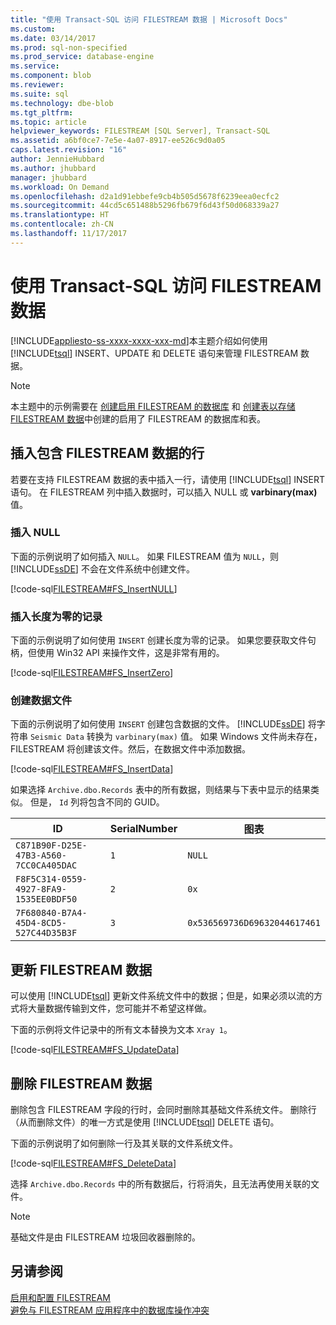 ```yaml
---
title: "使用 Transact-SQL 访问 FILESTREAM 数据 | Microsoft Docs"
ms.custom: 
ms.date: 03/14/2017
ms.prod: sql-non-specified
ms.prod_service: database-engine
ms.service: 
ms.component: blob
ms.reviewer: 
ms.suite: sql
ms.technology: dbe-blob
ms.tgt_pltfrm: 
ms.topic: article
helpviewer_keywords: FILESTREAM [SQL Server], Transact-SQL
ms.assetid: a6bf0ce7-7e5e-4a07-8917-ee526c9d0a05
caps.latest.revision: "16"
author: JennieHubbard
ms.author: jhubbard
manager: jhubbard
ms.workload: On Demand
ms.openlocfilehash: d2a1d91ebbefe9cb4b505d5678f6239eea0ecfc2
ms.sourcegitcommit: 44cd5c651488b5296fb679f6d43f50d068339a27
ms.translationtype: HT
ms.contentlocale: zh-CN
ms.lasthandoff: 11/17/2017
---
```

# <a name="access-filestream-data-with-transact-sql"></a>使用 Transact-SQL 访问 FILESTREAM 数据
[!INCLUDE[appliesto-ss-xxxx-xxxx-xxx-md](../../includes/appliesto-ss-xxxx-xxxx-xxx-md.md)]本主题介绍如何使用 [!INCLUDE[tsql](../../includes/tsql-md.md)] INSERT、UPDATE 和 DELETE 语句来管理 FILESTREAM 数据。  
  
> [!NOTE]  
>  本主题中的示例需要在 [创建启用 FILESTREAM 的数据库](../../relational-databases/blob/create-a-filestream-enabled-database.md) 和 [创建表以存储 FILESTREAM 数据](../../relational-databases/blob/create-a-table-for-storing-filestream-data.md)中创建的启用了 FILESTREAM 的数据库和表。  
  
##  <a name="ins"></a> 插入包含 FILESTREAM 数据的行  
 若要在支持 FILESTREAM 数据的表中插入一行，请使用 [!INCLUDE[tsql](../../includes/tsql-md.md)] INSERT 语句。 在 FILESTREAM 列中插入数据时，可以插入 NULL 或 **varbinary(max)** 值。  
  
### <a name="inserting-null"></a>插入 NULL  
 下面的示例说明了如何插入 `NULL`。 如果 FILESTREAM 值为 `NULL`，则 [!INCLUDE[ssDE](../../includes/ssde-md.md)] 不会在文件系统中创建文件。  
  
 [!code-sql[FILESTREAM#FS_InsertNULL](../../relational-databases/blob/codesnippet/tsql/access-filestream-data-w_1_1.sql)]  
  
### <a name="inserting-a-zero-length-record"></a>插入长度为零的记录  
 下面的示例说明了如何使用 `INSERT` 创建长度为零的记录。 如果您要获取文件句柄，但使用 Win32 API 来操作文件，这是非常有用的。  
  
 [!code-sql[FILESTREAM#FS_InsertZero](../../relational-databases/blob/codesnippet/tsql/access-filestream-data-w_1_2.sql)]  
  
### <a name="creating-a-data-file"></a>创建数据文件  
 下面的示例说明了如何使用 `INSERT` 创建包含数据的文件。 [!INCLUDE[ssDE](../../includes/ssde-md.md)] 将字符串 `Seismic Data` 转换为 `varbinary(max)` 值。 如果 Windows 文件尚未存在，FILESTREAM 将创建该文件。然后，在数据文件中添加数据。  
  
 [!code-sql[FILESTREAM#FS_InsertData](../../relational-databases/blob/codesnippet/tsql/access-filestream-data-w_1_3.sql)]  
  
 如果选择 `Archive.dbo.Records` 表中的所有数据，则结果与下表中显示的结果类似。 但是， `Id` 列将包含不同的 GUID。  
  
|ID|SerialNumber|图表|  
|--------|------------------|------------|  
|`C871B90F-D25E-47B3-A560-7CC0CA405DAC`|`1`|`NULL`|  
|`F8F5C314-0559-4927-8FA9-1535EE0BDF50`|`2`|`0x`|  
|`7F680840-B7A4-45D4-8CD5-527C44D35B3F`|`3`|`0x536569736D69632044617461`|  
  
  
##  <a name="upd"></a> 更新 FILESTREAM 数据  
 可以使用 [!INCLUDE[tsql](../../includes/tsql-md.md)] 更新文件系统文件中的数据；但是，如果必须以流的方式将大量数据传输到文件，您可能并不希望这样做。  
  
 下面的示例将文件记录中的所有文本替换为文本 `Xray 1`。  
  
 [!code-sql[FILESTREAM#FS_UpdateData](../../relational-databases/blob/codesnippet/tsql/access-filestream-data-w_1_4.sql)]  
  
  
##  <a name="del"></a> 删除 FILESTREAM 数据  
 删除包含 FILESTREAM 字段的行时，会同时删除其基础文件系统文件。 删除行（从而删除文件）的唯一方式是使用 [!INCLUDE[tsql](../../includes/tsql-md.md)] DELETE 语句。  
  
 下面的示例说明了如何删除一行及其关联的文件系统文件。  
  
 [!code-sql[FILESTREAM#FS_DeleteData](../../relational-databases/blob/codesnippet/tsql/access-filestream-data-w_1_5.sql)]  
  
 选择 `Archive.dbo.Records` 中的所有数据后，行将消失，且无法再使用关联的文件。  
  
> [!NOTE]  
>  基础文件是由 FILESTREAM 垃圾回收器删除的。  
  
  
## <a name="see-also"></a>另请参阅  
 [启用和配置 FILESTREAM](../../relational-databases/blob/enable-and-configure-filestream.md)   
 [避免与 FILESTREAM 应用程序中的数据库操作冲突](../../relational-databases/blob/avoid-conflicts-with-database-operations-in-filestream-applications.md)  
  
  
